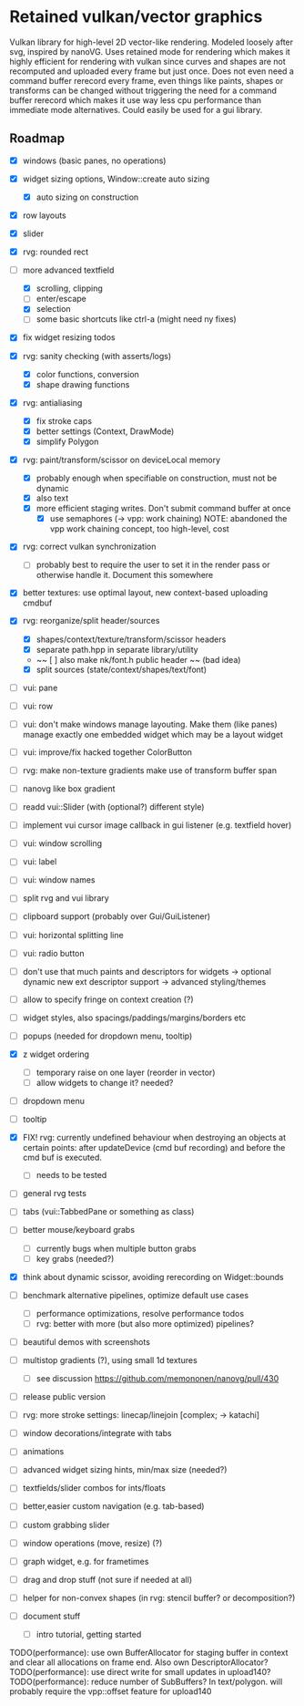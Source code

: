 # Retained vulkan/vector graphics

Vulkan library for high-level 2D vector-like rendering.
Modeled loosely after svg, inspired by nanoVG.
Uses retained mode for rendering which makes it highly efficient
for rendering with vulkan since curves and shapes are not recomputed
and uploaded every frame but just once. Does not even need a command buffer
rerecord every frame, even things like paints, shapes or transforms can be
changed without triggering the need for a command buffer rerecord which makes
it use way less cpu performance than immediate mode alternatives.
Could easily be used for a gui library.

## Roadmap

- [x] windows (basic panes, no operations)
- [x] widget sizing options, Window::create auto sizing
  - [x] auto sizing on construction
- [x] row layouts
- [x] slider
- [x] rvg: rounded rect
- [ ] more advanced textfield
  - [x] scrolling, clipping
  - [ ] enter/escape
  - [x] selection
  - [ ] some basic shortcuts like ctrl-a (might need ny fixes)
- [x] fix widget resizing todos
- [x] rvg: sanity checking (with asserts/logs)
  - [x] color functions, conversion
  - [x] shape drawing functions
- [x] rvg: antialiasing
  - [x] fix stroke caps
  - [x] better settings (Context, DrawMode)
  - [x] simplify Polygon
- [x] rvg: paint/transform/scissor on deviceLocal memory
  - [x] probably enough when specifiable on construction, must not be dynamic
  - [x] also text
  - [x] more efficient staging writes. Don't submit command buffer at once
    - [x] use semaphores (-> vpp: work chaining)
	      NOTE: abandoned the vpp work chaining concept, too high-level, cost
- [x] rvg: correct vulkan synchronization
  - [ ] probably best to require the user to set it in the render pass or
        otherwise handle it. Document this somewhere
- [x] better textures: use optimal layout, new context-based uploading cmdbuf
- [x] rvg: reorganize/split header/sources
  - [x] shapes/context/texture/transform/scissor headers
  - [x] separate path.hpp in separate library/utility
  - ~~ [ ] also make nk/font.h public header ~~ (bad idea)
  - [x] split sources (state/context/shapes/text/font)
- [ ] vui: pane
- [ ] vui: row
- [ ] vui: don't make windows manage layouting. Make them (like panes) manage
      exactly one embedded widget which may be a layout widget
- [ ] vui: improve/fix hacked together ColorButton
- [ ] rvg: make non-texture gradients make use of transform buffer span
- [ ] nanovg like box gradient
- [ ] readd vui::Slider (with (optional?) different style)
- [ ] implement vui cursor image callback in gui listener (e.g. textfield hover)
- [ ] vui: window scrolling
- [ ] vui: label
- [ ] vui: window names
- [ ] split rvg and vui library
- [ ] clipboard support (probably over Gui/GuiListener)
- [ ] vui: horizontal splitting line
- [ ] vui: radio button
- [ ] don't use that much paints and descriptors for widgets
  -> optional dynamic new ext descriptor support
  -> advanced styling/themes
- [ ] allow to specify fringe on context creation (?)
- [ ] widget styles, also spacings/paddings/margins/borders etc
- [ ] popups (needed for dropdown menu, tooltip)
- [x] z widget ordering
  - [ ] temporary raise on one layer (reorder in vector)
  - [ ] allow widgets to change it? needed?
- [ ] dropdown menu
- [ ] tooltip
- [x] FIX! rvg: currently undefined behaviour when destroying an objects at
	certain points: after updateDevice (cmd buf recording) and before
	the cmd buf is executed.
	- [ ] needs to be tested
- [ ] general rvg tests
- [ ] tabs (vui::TabbedPane or something as class)
- [ ] better mouse/keyboard grabs
  - [ ] currently bugs when multiple button grabs
  - [ ] key grabs (needed?)
- [x] think about dynamic scissor, avoiding rerecording on Widget::bounds
- [ ] benchmark alternative pipelines, optimize default use cases
  - [ ] performance optimizations, resolve performance todos
  - [ ] rvg: better with more (but also more optimized) pipelines?
- [ ] beautiful demos with screenshots
- [ ] multistop gradients (?), using small 1d textures
  - [ ] see discussion https://github.com/memononen/nanovg/pull/430
- [ ] release public version
- [ ] rvg: more stroke settings: linecap/linejoin [complex; -> katachi]
- [ ] window decorations/integrate with tabs
- [ ] animations
- [ ] advanced widget sizing hints, min/max size (needed?)
- [ ] textfields/slider combos for ints/floats
- [ ] better,easier custom navigation (e.g. tab-based)
- [ ] custom grabbing slider
- [ ] window operations (move, resize) (?)
- [ ] graph widget, e.g. for frametimes
- [ ] drag and drop stuff (not sure if needed at all)
- [ ] helper for non-convex shapes (in rvg: stencil buffer? or decomposition?)

- [ ] document stuff
  - [ ] intro tutorial, getting started

TODO(performance): use own BufferAllocator for staging buffer in context
  and clear all allocations on frame end. Also own DescriptorAllocator?
TODO(performance): use direct write for small updates in upload140?
TODO(performance): reduce number of SubBuffers? In text/polygon.
  will probably require the vpp::offset feature for upload140
